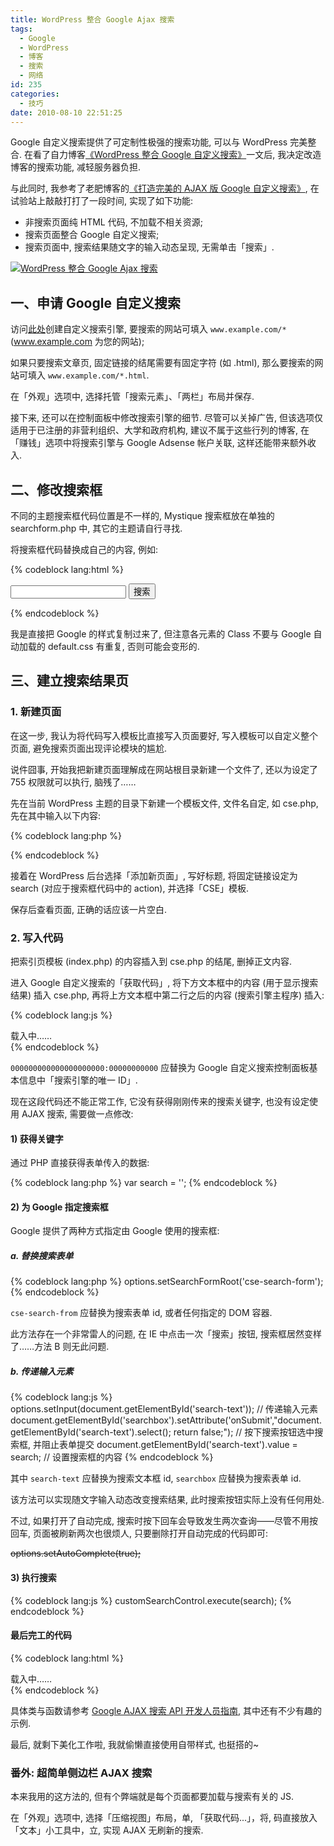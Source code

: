 ```yaml
---
title: WordPress 整合 Google Ajax 搜索
tags:
  - Google
  - WordPress
  - 博客
  - 搜索
  - 网络
id: 235
categories:
  - 技巧
date: 2010-08-10 22:51:25
---
```


Google 自定义搜索提供了可定制性极强的搜索功能, 可以与 WordPress 完美整合. 在看了自力博客[《WordPress 整合 Google 自定义搜索》](http://www.hzlzh.com/wordpress-google-site-search/)一文后, 我决定改造博客的搜索功能, 减轻服务器负担.

与此同时, 我参考了老肥博客的[《打造完美的 AJAX 版 Google 自定义搜索》](http://fis.io/ajax-google-custom-search-engine.html), 在试验站上敲敲打打了一段时间, 实现了如下功能:

* 非搜索页面纯 HTML 代码, 不加载不相关资源;
* 搜索页面整合 Google 自定义搜索;
* 搜索页面中, 搜索结果随文字的输入动态呈现, 无需单击「搜索」.

[![WordPress 整合 Google Ajax 搜索](http://img.beamnote.com/2010/wordpress-google-ajax-search.png)](http://img.beamnote.com/2010/wordpress-google-ajax-search.png)<!-- more -->

## 一、申请 Google 自定义搜索

访问[此处](http://www.google.com/cse/)创建自定义搜索引擎, 要搜索的网站可填入 `www.example.com/*` (www.example.com 为您的网站);

如果只要搜索文章页, 固定链接的结尾需要有固定字符 (如 .html), 那么要搜索的网站可填入 `www.example.com/*.html`.

在「外观」选项中, 选择托管「搜索元素」、「两栏」布局并保存.

接下来, 还可以在控制面板中修改搜索引擎的细节. 尽管可以关掉广告, 但该选项仅适用于已注册的非营利组织、大学和政府机构, 建议不属于这些行列的博客, 在「赚钱」选项中将搜索引擎与 Google Adsense 帐户关联, 这样还能带来额外收入.

## 二、修改搜索框

不同的主题搜索框代码位置是不一样的, Mystique 搜索框放在单独的 searchform.php 中, 其它的主题请自行寻找.

将搜索框代码替换成自己的内容, 例如:

{% codeblock lang:html %}
<form action="/search" id="searchbox">
    <input type="text" name="q" id="search-text" />
    <input type="submit" value="搜索" />
</form>
{% endcodeblock %}

我是直接把 Google 的样式复制过来了, 但注意各元素的 Class 不要与 Google 自动加载的 default.css 有重复, 否则可能会变形的.

## 三、建立搜索结果页

### 1\. 新建页面

在这一步, 我认为将代码写入模板比直接写入页面要好, 写入模板可以自定义整个页面, 避免搜索页面出现评论模块的尴尬.

说件囧事, 开始我把新建页面理解成在网站根目录新建一个文件了, 还以为设定了 755 权限就可以执行, 脑残了……

先在当前 WordPress 主题的目录下新建一个模板文件, 文件名自定, 如 cse.php, 先在其中输入以下内容:

{% codeblock lang:php %}
<?php /* Template Name: CSE */ ?>
{% endcodeblock %}

接着在 WordPress 后台选择「添加新页面」, 写好标题, 将固定链接设定为 search (对应于搜索框代码中的 action), 并选择「CSE」模板.

保存后查看页面, 正确的话应该一片空白.

### 2\. 写入代码

把索引页模板 (index.php) 的内容插入到 cse.php 的结尾, 删掉正文内容.

进入 Google 自定义搜索的「获取代码」, 将下方文本框中的内容 (用于显示搜索结果) 插入 cse.php, 再将上方文本框中第二行之后的内容 (搜索引擎主程序) 插入:

{% codeblock lang:js %}
<div id="cse" style="width:100%;">载入中……</div>
<script src="http://www.google.com/jsapi" type="text/javascript"></script>
<script type="text/javascript">
    google.load('search', '1', {language : 'zh-CN'});
    google.setOnLoadCallback(function() {
        var customSearchControl = new google.search.CustomSearchControl('000000000000000000000:00000000000');
        customSearchControl.setResultSetSize(google.search.Search.FILTERED_CSE_RESULTSET);
        var options = new google.search.DrawOptions();
        options.setSearchFormRoot('cse-search-form');
        options.setAutoComplete(true);
        customSearchControl.draw('cse', options);
    }, true);
</script>
<link rel="stylesheet" href="http://www.google.com/cse/style/look/shiny.css" type="text/css" />
{% endcodeblock %}

`000000000000000000000:00000000000` 应替换为 Google 自定义搜索控制面板基本信息中「搜索引擎的唯一 ID」.

现在这段代码还不能正常工作, 它没有获得刚刚传来的搜索关键字, 也没有设定使用 AJAX 搜索, 需要做一点修改:

#### 1) 获得关键字

通过 PHP 直接获得表单传入的数据:

{% codeblock lang:php %}
var search = '<?php echo $_GET['q']; ?>';
{% endcodeblock %}

#### 2) 为 Google 指定搜索框

Google 提供了两种方式指定由 Google 使用的搜索框:

##### a. 替换搜索表单

{% codeblock lang:php %}
options.setSearchFormRoot('cse-search-form');
{% endcodeblock %}

`cse-search-from` 应替换为搜索表单 id, 或者任何指定的 DOM 容器.

此方法存在一个非常雷人的问题, 在 IE 中点击一次「搜索」按钮, 搜索框居然变样了……方法 B 则无此问题.

##### b. 传递输入元素

{% codeblock lang:js %}
options.setInput(document.getElementById('search-text')); // 传递输入元素
document.getElementById('searchbox').setAttribute('onSubmit',"document.getElementById('search-text').select(); return false;"); // 按下搜索按钮选中搜索框, 并阻止表单提交
document.getElementById('search-text').value = search; // 设置搜索框的内容
{% endcodeblock %}

其中 `search-text` 应替换为搜索文本框 id, `searchbox` 应替换为搜索表单 id.

该方法可以实现随文字输入动态改变搜索结果, 此时搜索按钮实际上没有任何用处.

不过, 如果打开了自动完成, 搜索时按下回车会导致发生两次查询——尽管不用按回车, 页面被刷新两次也很烦人, 只要删除打开自动完成的代码即可:

<del datetime="2011-01-13T10:54:38+00:00">options.setAutoComplete(true);</del>

#### 3) 执行搜索

{% codeblock lang:js %}
customSearchControl.execute(search);
{% endcodeblock %}

#### 最后完工的代码

{% codeblock lang:html %}
<div id="cse">载入中……</div>
<script src="http://www.google.com/jsapi" type="text/javascript"></script>
<script type="text/javascript">
    google.load('search', '1', {language : 'zh-CN'});
    google.setOnLoadCallback(function() {
        var customSearchControl = new google.search.CustomSearchControl('000000000000000000000:00000000000');
        customSearchControl.setResultSetSize(google.search.Search.FILTERED_CSE_RESULTSET);
        customSearchControl.setLinkTarget(google.search.Search.LINK_TARGET_SELF);
        var options = new google.search.DrawOptions();
        var search = '<?php echo $_GET['q'] ; ?>';
        // options.setSearchFormRoot('cse-search-form'); // Google 搜索框
        options.setInput(document.getElementById('search-text')); // 自定义搜索框
        document.getElementById('searchbox').setAttribute('onSubmit',"document.getElementById('search-text').select(); return false;"); // 自定义搜索框
        document.getElementById('search-text').value = search; // 自定义搜索框
        customSearchControl.draw('cse', options);
        customSearchControl.execute(search);
    }, true);
</script>
{% endcodeblock %}

具体类与函数请参考 [Google AJAX 搜索 API 开发人员指南](http://code.google.com/intl/zh-CN/apis/ajaxsearch/documentation/), 其中还有不少有趣的示例.

最后, 就剩下美化工作啦, 我就偷懒直接使用自带样式, 也挺搭的~

### 番外: 超简单侧边栏 AJAX 搜索

本来我用的这方法的, 但有个弊端就是每个页面都要加载与搜索有关的 JS.

在「外观」选项中, 选择「压缩视图」布局，单, 「获取代码...」，将, 码直接放入「文本」小工具中，立, 实现 AJAX 无刷新的搜索.
